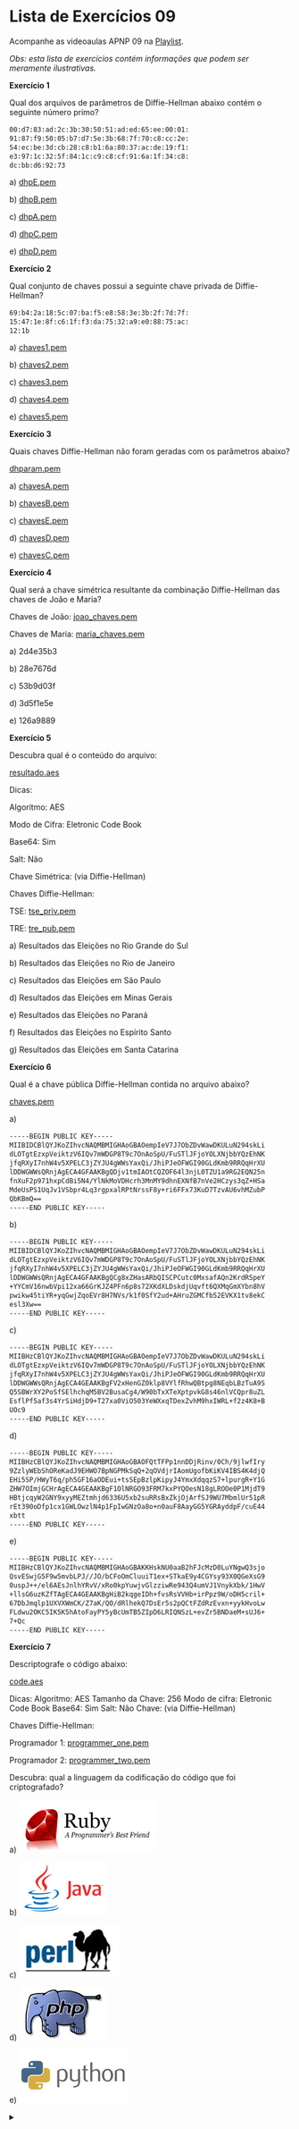 # Lista de Exercícios 09

Acompanhe as videoaulas APNP 09 na [Playlist](https://www.youtube.com/playlist?list=PL4ySOdUYDU9AnsLbtvt7Mq3yBtnMT0Fog).

*Obs: esta lista de exercícios contém informações que podem ser meramente ilustrativas.*

**Exercício 1**

Qual dos arquivos de parâmetros de Diffie-Hellman abaixo contém o seguinte número primo?

```
00:d7:83:ad:2c:3b:30:50:51:ad:ed:65:ee:00:01:
91:87:f9:50:05:b7:d7:5e:3b:68:7f:70:c8:cc:2e:
54:ec:be:3d:cb:28:c8:b1:6a:80:37:ac:de:19:f1:
e3:97:1c:32:5f:84:1c:c9:c8:cf:91:6a:1f:34:c8:
dc:bb:d6:92:73
```

a) [dhpE.pem](dhpE.pem)

b) [dhpB.pem](dhpB.pem)

c) [dhpA.pem](dhpA.pem)

d) [dhpC.pem](dhpC.pem) 

e) [dhpD.pem](dhpD.pem)

**Exercício 2**

Qual conjunto de chaves possui a seguinte chave privada de Diffie-Hellman?

```
69:b4:2a:18:5c:07:ba:f5:e8:58:3e:3b:2f:7d:7f:
15:47:1e:8f:c6:1f:f3:da:75:32:a9:e0:88:75:ac:
12:1b
```

a) [chaves1.pem](chaves1.pem)

b) [chaves2.pem](chaves2.pem)

c) [chaves3.pem](chaves3.pem)

d) [chaves4.pem](chaves4.pem)

e) [chaves5.pem](chaves5.pem) 

**Exercício 3**

Quais chaves Diffie-Hellman não foram geradas com os parâmetros abaixo?

[dhparam.pem](dhparam.pem)

a) [chavesA.pem](chavesA.pem)

b) [chavesB.pem](chavesB.pem)

c) [chavesE.pem](chavesE.pem)

d) [chavesD.pem](chavesD.pem)

e) [chavesC.pem](chavesC.pem)

**Exercício 4**

Qual será a chave simétrica resultante da combinação Diffie-Hellman das chaves de João e Maria?

Chaves de João: [joao_chaves.pem](joao_chaves.pem)

Chaves de Maria: [maria_chaves.pem](maria_chaves.pem)

a) 2d4e35b3

b) 28e7676d

c) 53b9d03f

d) 3d5f1e5e

e) 126a9889

**Exercício 5**

Descubra qual é o conteúdo do arquivo:

[resultado.aes](resultado.aes)

Dicas:

Algoritmo: AES

Modo de Cifra: Eletronic Code Book

Base64: Sim

Salt: Não

Chave Simétrica: (via Diffie-Hellman)

Chaves Diffie-Hellman:

TSE: [tse_priv.pem](tse_priv.pem) 

TRE: [tre_pub.pem](tre_pub.pem)

a) Resultados das Eleições no Rio Grande do Sul

b) Resultados das Eleições no Rio de Janeiro

c) Resultados das Eleições em São Paulo

d) Resultados das Eleições em Minas Gerais

e) Resultados das Eleições no Paraná

f) Resultados das Eleições no Espírito Santo

g) Resultados das Eleições em Santa Catarina

**Exercício 6**

Qual é a chave pública Diffie-Hellman contida no arquivo abaixo?

[chaves.pem](chaves.pem)

a)

```
-----BEGIN PUBLIC KEY-----
MIIBIDCBlQYJKoZIhvcNAQMBMIGHAoGBAOempIeV7J7ObZDvWawDKULuN294skLi
dLOTgtEzxpVeiktzV6IQv7mWDGP8T9c7OnAoSpU/FuSTlJFjoYOLXNjbbYQzEhNK
jfqRXyI7nhW4v5XPELC3jZYJU4gWWsYaxQi/JhiPJeOFWGI90GLdKmb9RRQqHrXU
lDDWGWWsQRnjAgECA4GFAAKBgQDjv1tmIAOtCQZOF64l3njL0TZU1a9RG2EQN25n
fnXuF2p971hxpCdBi5N4/YlNkMoVDHcrh3MnMY9dhnEXNfB7nVe2HCzys3qZ+HSa
MdeUsPS1UqJv1VSbpr4Lq3rgpxalRPtNrssF8y+ri6FFx73KuD7TzvAU6vhMZubP
QbKBmQ==
-----END PUBLIC KEY-----
```

b)

```
-----BEGIN PUBLIC KEY-----
MIIBIDCBlQYJKoZIhvcNAQMBMIGHAoGBAOempIeV7J7ObZDvWawDKULuN294skLi
dLOTgtEzxpVeiktzV6IQv7mWDGP8T9c7OnAoSpU/FuSTlJFjoYOLXNjbbYQzEhNK
jfqRXyI7nhW4v5XPELC3jZYJU4gWWsYaxQi/JhiPJeOFWGI90GLdKmb9RRQqHrXU
lDDWGWWsQRnjAgECA4GFAAKBgQCg8xZHasARbQISCPCutc0MxsafAQn2KrdRSpeY
+YYCmV16nwbVpi12xa66GrKJZ4PFn6p8s72XKdXLDskdjUqvft6QXMqGmXYbn8hV
pwikw45tiYR+yqGwjZqoEVr8H7NVs/k1f0SfY2ud+AHruZGMCfb52EVKX1tv8ekC
esl3Xw==
-----END PUBLIC KEY-----
```

c)

```
-----BEGIN PUBLIC KEY-----
MIIBHzCBlQYJKoZIhvcNAQMBMIGHAoGBAOempIeV7J7ObZDvWawDKULuN294skLi
dLOTgtEzxpVeiktzV6IQv7mWDGP8T9c7OnAoSpU/FuSTlJFjoYOLXNjbbYQzEhNK
jfqRXyI7nhW4v5XPELC3jZYJU4gWWsYaxQi/JhiPJeOFWGI90GLdKmb9RRQqHrXU
lDDWGWWsQRnjAgECA4GEAAKBgFV2xHenGZ0klp8VYlfRhwQBtpg8NEqbLBzTuA9S
Q5SBWrXY2PoSfSElhchqM5BV2BusaCg4/W90bTxXTeXptpvkG8s46nlVCQpr8uZL
EsflPf5af3s4YrSiHdjD9+T27xa0ViO503YeWXxqTDexZvhM9hxIWRL+f2z4K8+B
UOc9
-----END PUBLIC KEY-----
```

d)

```
-----BEGIN PUBLIC KEY-----
MIIBHzCBlQYJKoZIhvcNAQMBMIGHAoGBAOFQtTFPp1nnDDjRinv/0Ch/9jlwfIry
9ZzlyWEbShOReKadJ9EHWO7BpNGPMkSqQ+2qOVdjrIAomUgofbKiKV4IBS4K4djQ
EHi5SP/HWyT6q/ph5GF16aODEui+tsSEpBzlpKipyJ4YmxXdqqzS7+lpurgR+Y1G
ZHW7OImjGCHrAgECA4GEAAKBgF1OlNRGO93FRM7kxPYQOesN18gLROOe0P1MjdT9
HBtjcqyW2GNY9xyyMEZtmhjd6336U5xb2suRRsBxZkjOjArfSJ9WU7MbmlUr51pR
rEt390oDfp1cx1GWLOwzlN4p1FpIwGNzOa8o+n0auF8AayGG5YGRAyddpF/cuE44
xbtt
-----END PUBLIC KEY-----
```

e)

```
-----BEGIN PUBLIC KEY-----
MIIBHzCBlQYJKoZIhvcNAQMBMIGHAoGBAKKHskNU0aaB2hFJcMzD0LuYNgwQ3sjo
QsvESwjG5F9w5mvbLPJ//JO/bCFoOmCluuiT1ex+STkaE9y4CGYsy93X0QGeXsG9
0uspJ++/el6AEsJnlhYRvV/xRo0kpYuwjvGlzziwRe943Q4umVJ1VnykXbk/1HwV
+llsG6uzKZfTAgECA4GEAAKBgHiB2kqgeIDh+fvsRsVVHb+irPpz9W/oDH5cril+
67DbJmqlp1UXVXWmCK/Z7aK/QO/dRlhekQ7DsEr5s2pQCtFZdRzEvxn+yykHvoLw
FLdwu2OKC5IK5K5hAtoFayPY5yBcUmTB5ZIpD6LRIQNSzL+evZr5BNDaeM+sUJ6+
7+Qc
-----END PUBLIC KEY-----
```

**Exercício 7**

Descriptografe o código abaixo:

[code.aes](code.aes)

Dicas:
Algoritmo: AES
Tamanho da Chave: 256
Modo de cifra: Eletronic Code Book
Base64: Sim
Salt: Não
Chave: (via Diffie-Hellman)

Chaves Diffie-Hellman:

Programador 1: [programmer_one.pem](programmer_one.pem)

Programador 2: [programmer_two.pem](programmer_two.pem)

Descubra: qual a linguagem da codificação do código que foi criptografado?

a) ![](ruby.jpg)

b) ![](java.jpg)

c) ![](perl.jpg)

d) ![](php.jpg)

e) ![](python.jpg)

<details><summary></summary>

Respostas:

1 - b)

2 - c)

3 - d)

4 - e)

5 - g)

6 - e)

7 - c)
</details>

